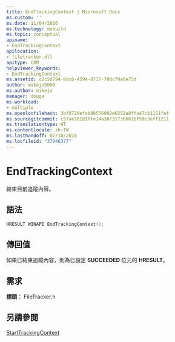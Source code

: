 ```yaml
---
title: EndTrackingContext | Microsoft Docs
ms.custom: ''
ms.date: 11/04/2016
ms.technology: msbuild
ms.topic: conceptual
apiname:
- EndTrackingContext
apilocation:
- filetracker.dll
apitype: COM
helpviewer_keywords:
- EndTrackingContext
ms.assetid: c2c5d794-8dc8-4594-8717-70dc79a0e75d
author: mikejo5000
ms.author: mikejo
manager: douge
ms.workload:
- multiple
ms.openlocfilehash: 3bf8720efab88556092e6552a8ffa47cb1151fef
ms.sourcegitcommit: c57ae28181ffe14a30731736661bf59c3eff1211
ms.translationtype: HT
ms.contentlocale: zh-TW
ms.lasthandoff: 07/10/2018
ms.locfileid: "37946377"
---
```

# <a name="endtrackingcontext"></a>EndTrackingContext
結束目前追蹤內容。  
  
## <a name="syntax"></a>語法  
  
```cpp  
HRESULT WINAPI EndTrackingContext();  
```  
  
## <a name="return-value"></a>傳回值  
 如果已結束追蹤內容，則為已設定 **SUCCEEDED** 位元的 **HRESULT**。  
  
## <a name="requirements"></a>需求  
 **標頭：** FileTracker.h  
  
## <a name="see-also"></a>另請參閱  
 [StartTrackingContext](../msbuild/starttrackingcontext.md)